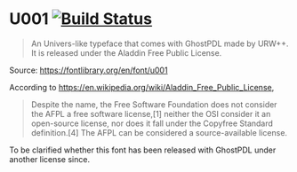 # U001 [![Build Status](https://travis-ci.com/probonopd/font-u001.svg?branch=master)](https://travis-ci.com/probonopd/font-u001)

> An Univers-like typeface that comes with GhostPDL made by URW++. It is released under the Aladdin Free Public License.

Source: https://fontlibrary.org/en/font/u001

According to https://en.wikipedia.org/wiki/Aladdin_Free_Public_License,

> Despite the name, the Free Software Foundation does not consider the AFPL a free software license,[1] neither the OSI consider it an open-source license, nor does it fall under the Copyfree Standard definition.[4] The AFPL can be considered a source-available license. 

To be clarified whether this font has been released with GhostPDL under another license since.
